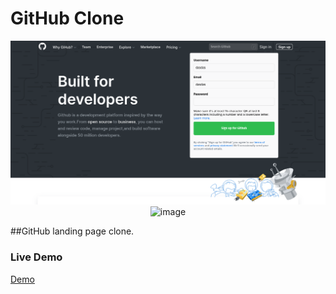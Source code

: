 # GitHub Clone

<p align="center">
  <img src="assets/github-clone-image1.png" alt="image">
  <img src="assets/github-clone-image2.png" alt="image">
</p>

##GitHub landing page clone.

### Live Demo

[Demo](https://my-ipaddresstracker.netlify.app)
